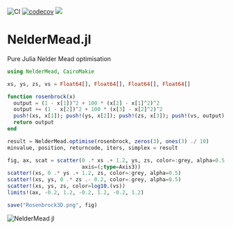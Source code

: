 ![CI](https://github.com/jwscook/NelderMead.jl/workflows/CI/badge.svg)
[![codecov](https://codecov.io/gh/jwscook/NelderMead.jl/branch/master/graph/badge.svg)](https://codecov.io/gh/jwscook/NelderMead.jl)
[![](https://img.shields.io/badge/docs-dev-blue.svg)](https://jwscook.github.io/NelderMead.jl/dev/)

# NelderMead.jl

Pure Julia Nelder Mead optimisation

```julia
using NelderMead, CairoMakie

xs, ys, zs, vs = Float64[], Float64[], Float64[], Float64[]

function rosenbrock(x)
  output = (1 - x[1])^2 + 100 * (x[2] - x[1]^2)^2
  output += (1 - x[2])^2 + 100 * (x[3] - x[2]^2)^2
  push!(xs, x[1]); push!(ys, x[2]); push!(zs, x[3]); push!(vs, output)
  return output
end

result = NelderMead.optimise(rosenbrock, zeros(3), ones(3) ./ 10)
minvalue, position, returncode, iters, simplex = result

fig, ax, scat = scatter(0 .* xs .+ 1.2, ys, zs, color=:grey, alpha=0.5,
                        axis=(;type=Axis3))
scatter!(xs, 0 .* ys .+ 1.2, zs, color=:grey, alpha=0.5)
scatter!(xs, ys, 0 .* zs .- 0.2, color=:grey, alpha=0.5)
scatter!(xs, ys, zs, color=log10.(vs))
limits!(ax, -0.2, 1.2, -0.2, 1.2, -0.2, 1.2)

save("Rosenbrock3D.png", fig)
```

![NelderMead jl](https://user-images.githubusercontent.com/15519866/197048856-0f94766d-93ef-41ba-a8d8-b0b3b1e67854.png)

